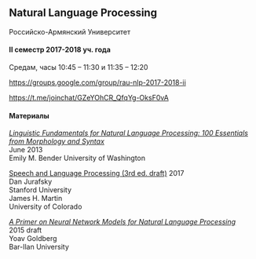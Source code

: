
## Natural Language Processing
Российско-Армянский Университет


#### II семестр 2017-2018 уч. года

Средам, часы 10:45 – 11:30 и 11:35 – 12:20

<https://groups.google.com/group/rau-nlp-2017-2018-ii>

<https://t.me/joinchat/GZeYOhCR_QfqYg-OksF0vA>


#### Материалы

[*Linguistic Fundamentals for Natural Language Processing: 100 Essentials from Morphology and Syntax*](http://www.morganclaypool.com/doi/abs/10.2200/S00493ED1V01Y201303HLT020
)  
June 2013  
Emily M. Bender 
University of Washington  

[Speech and Language Processing (3rd ed. draft)](https://web.stanford.edu/~jurafsky/slp3/)
2017     
Dan Jurafsky  
Stanford University  
James H. Martin  
University of Colorado

[*A Primer on Neural Network Models for Natural Language Processing*](http://u.cs.biu.ac.il/~yogo/nnlp.pdf)  
2015 draft  
Yoav Goldberg  
Bar-Ilan University  


